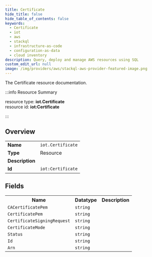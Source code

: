 ```yaml
---
title: Certificate
hide_title: false
hide_table_of_contents: false
keywords:
  - Certificate
  - iot
  - aws
  - stackql
  - infrastructure-as-code
  - configuration-as-data
  - cloud inventory
description: Query, deploy and manage AWS resources using SQL
custom_edit_url: null
image: /img/providers/aws/stackql-aws-provider-featured-image.png
---
```

The Certificate resource documentation.

:::info Resource Summary

<div class="row">
<div class="providerDocColumn">
<span>resource type:&nbsp;<b>iot.Certificate</b></span><br />
<span>resource id:&nbsp;<b>iot:Certificate</b></span><br />
</div>
</div>

:::

## Overview
<table><tbody>
<tr><td><b>Name</b></td><td><code>iot.Certificate</code></td></tr>
<tr><td><b>Type</b></td><td>Resource</td></tr>
<tr><td><b>Description</b></td><td></td></tr>
<tr><td><b>Id</b></td><td><code>iot:Certificate</code></td></tr>
</tbody></table>

## Fields
<table><tbody>
<tr><th>Name</th><th>Datatype</th><th>Description</th></tr>
<tr><td><code>CACertificatePem</code></td><td><code>string</code></td><td></td></tr><tr><td><code>CertificatePem</code></td><td><code>string</code></td><td></td></tr><tr><td><code>CertificateSigningRequest</code></td><td><code>string</code></td><td></td></tr><tr><td><code>CertificateMode</code></td><td><code>string</code></td><td></td></tr><tr><td><code>Status</code></td><td><code>string</code></td><td></td></tr><tr><td><code>Id</code></td><td><code>string</code></td><td></td></tr><tr><td><code>Arn</code></td><td><code>string</code></td><td></td></tr>
</tbody></table>